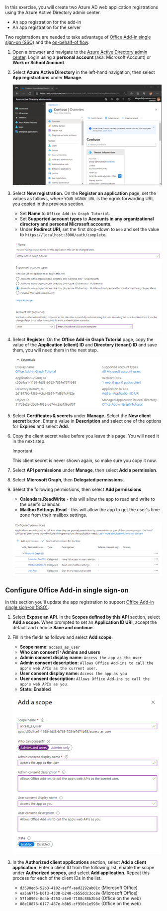 <!-- markdownlint-disable MD002 MD041 -->

In this exercise, you will create two Azure AD web application registrations using the Azure Active Directory admin center.

- An app registration for the add-in
- An app registration for the server

Two registrations are needed to take advantage of [Office Add-in single sign-on (SSO)](https://docs.microsoft.com/office/dev/add-ins/develop/sso-in-office-add-ins) and the [on-behalf-of flow](https://docs.microsoft.com/azure/active-directory/develop/v2-oauth2-on-behalf-of-flow).

1. Open a browser and navigate to the [Azure Active Directory admin center](https://aad.portal.azure.com). Login using a **personal account** (aka: Microsoft Account) or **Work or School Account**.

1. Select **Azure Active Directory** in the left-hand navigation, then select **App registrations** under **Manage**.

    ![A screenshot of the App registrations ](images/app-registrations.png)

1. Select **New registration**. On the **Register an application** page, set the values as follows, where `YOUR_NGROK_URL` is the ngrok forwarding URL you copied in the previous section.

    - Set **Name** to `Office Add-in Graph Tutorial`.
    - Set **Supported account types** to **Accounts in any organizational directory and personal Microsoft accounts**.
    - Under **Redirect URI**, set the first drop-down to `Web` and set the value to `https://localhost:3000/auth/complete`.

    ![A screenshot of the Register an application page](images/register-an-app.png)

1. Select **Register**. On the **Office Add-in Graph Tutorial** page, copy the value of the **Application (client) ID** and **Directory (tenant) ID** and save them, you will need them in the next step.

    ![A screenshot of the application ID of the new app registration](images/application-id.png)

1. Select **Certificates & secrets** under **Manage**. Select the **New client secret** button. Enter a value in **Description** and select one of the options for **Expires** and select **Add**.

1. Copy the client secret value before you leave this page. You will need it in the next step.

    > [!IMPORTANT]
    > This client secret is never shown again, so make sure you copy it now.

1. Select **API permissions** under **Manage**, then select **Add a permission**.

1. Select **Microsoft Graph**, then **Delegated permissions**.

1. Select the following permissions, then select **Add permissions**.

    - **Calendars.ReadWrite** - this will allow the app to read and write to the user's calendar.
    - **MailboxSettings.Read** - this will allow the app to get the user's time zone from their mailbox settings.

    ![A screenshot of the configured permissions](images/configured-permissions.png)

## Configure Office Add-in single sign-on

In this section you'll update the app registration to support [Office Add-in single sign-on (SSO)](https://docs.microsoft.com/office/dev/add-ins/develop/sso-in-office-add-ins).

1. Select **Expose an API**. In the **Scopes defined by this API** section, select **Add a scope**. When prompted to set an **Application ID URI**, accept the default and choose **Save and continue**.

1. Fill in the fields as follows and select **Add scope**.

    - **Scope name:** `access_as_user`
    - **Who can consent?: Admins and users**
    - **Admin consent display name:** `Access the app as the user`
    - **Admin consent description:** `Allows Office Add-ins to call the app's web APIs as the current user.`
    - **User consent display name:** `Access the app as you`
    - **User consent description:** `Allows Office Add-ins to call the app's web APIs as you.`
    - **State: Enabled**

    ![A screenshot of the Add a scope form](images/add-scope.png)

1. In the **Authorized client applications** section, select **Add a client application**. Enter a client ID from the following list, enable the scope under **Authorized scopes**, and select **Add application**. Repeat this process for each of the client IDs in the list.

    - `d3590ed6-52b3-4102-aeff-aad2292ab01c` (Microsoft Office)
    - `ea5a67f6-b6f3-4338-b240-c655ddc3cc8e` (Microsoft Office)
    - `57fb890c-0dab-4253-a5e0-7188c88b2bb4` (Office on the web)
    - `08e18876-6177-487e-b8b5-cf950c1e598c` (Office on the web)
